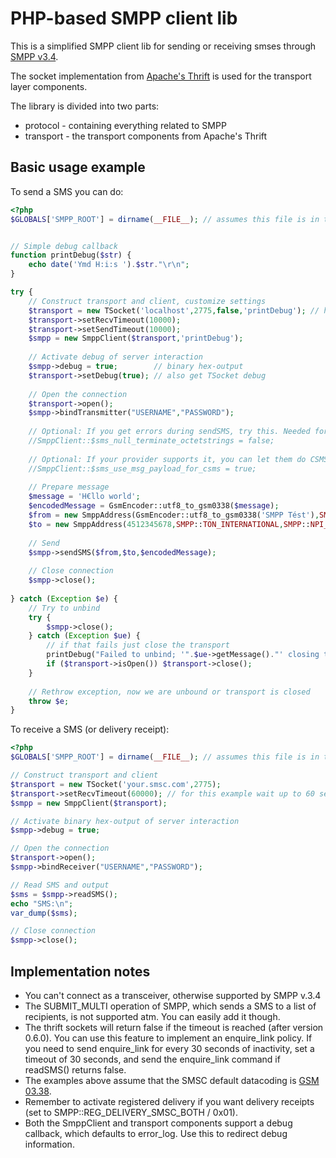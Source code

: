 PHP-based SMPP client lib
=============

This is a simplified SMPP client lib for sending or receiving smses through [SMPP v3.4](http://www.smsforum.net/SMPP_v3_4_Issue1_2.zip).

The socket implementation from [Apache's Thrift](http://thrift.apache.org/) is used for the transport layer components. 

The library is divided into two parts:

 - protocol - containing everything related to SMPP
 - transport - the transport components from Apache's Thrift

Basic usage example
-----

To send a SMS you can do:

``` php
<?php
$GLOBALS['SMPP_ROOT'] = dirname(__FILE__); // assumes this file is in the root


// Simple debug callback
function printDebug($str) {
	echo date('Ymd H:i:s ').$str."\r\n";
}

try {
	// Construct transport and client, customize settings
	$transport = new TSocket('localhost',2775,false,'printDebug'); // hostname/ip (ie. localhost) and port (ie. 2775)
	$transport->setRecvTimeout(10000);
	$transport->setSendTimeout(10000);
	$smpp = new SmppClient($transport,'printDebug');
	
	// Activate debug of server interaction
	$smpp->debug = true; 		// binary hex-output
	$transport->setDebug(true);	// also get TSocket debug
	
	// Open the connection
	$transport->open();
	$smpp->bindTransmitter("USERNAME","PASSWORD");
	
	// Optional: If you get errors during sendSMS, try this. Needed for ie. opensmpp.logica.com based servers.
	//SmppClient::$sms_null_terminate_octetstrings = false;
	
	// Optional: If your provider supports it, you can let them do CSMS (concatenated SMS) 
	//SmppClient::$sms_use_msg_payload_for_csms = true;
	
	// Prepare message
	$message = 'H€llo world';
	$encodedMessage = GsmEncoder::utf8_to_gsm0338($message);
	$from = new SmppAddress(GsmEncoder::utf8_to_gsm0338('SMPP Tést'),SMPP::TON_ALPHANUMERIC);
	$to = new SmppAddress(4512345678,SMPP::TON_INTERNATIONAL,SMPP::NPI_E164);
	
	// Send
	$smpp->sendSMS($from,$to,$encodedMessage);
	
	// Close connection
	$smpp->close();
	
} catch (Exception $e) {
	// Try to unbind
	try {
		$smpp->close();
	} catch (Exception $ue) {
		// if that fails just close the transport
		printDebug("Failed to unbind; '".$ue->getMessage()."' closing transport");
		if ($transport->isOpen()) $transport->close();
	}
	
	// Rethrow exception, now we are unbound or transport is closed
	throw $e; 
}
```

To receive a SMS (or delivery receipt):

``` php
<?php
$GLOBALS['SMPP_ROOT'] = dirname(__FILE__); // assumes this file is in the root

// Construct transport and client
$transport = new TSocket('your.smsc.com',2775);
$transport->setRecvTimeout(60000); // for this example wait up to 60 seconds for data
$smpp = new SmppClient($transport);

// Activate binary hex-output of server interaction
$smpp->debug = true;

// Open the connection
$transport->open();
$smpp->bindReceiver("USERNAME","PASSWORD");

// Read SMS and output
$sms = $smpp->readSMS();
echo "SMS:\n";
var_dump($sms);

// Close connection
$smpp->close();
```

Implementation notes
-----

 - You can't connect as a transceiver, otherwise supported by SMPP v.3.4
 - The SUBMIT_MULTI operation of SMPP, which sends a SMS to a list of recipients, is not supported atm. You can easily add it though.
 - The thrift sockets will return false if the timeout is reached (after version 0.6.0). 
   You can use this feature to implement an enquire_link policy. If you need to send enquire_link for every 30 seconds of inactivity, 
   set a timeout of 30 seconds, and send the enquire_link command if readSMS() returns false.
 - The examples above assume that the SMSC default datacoding is [GSM 03.38](http://en.wikipedia.org/wiki/GSM_03.38).
 - Remember to activate registered delivery if you want delivery receipts (set to SMPP::REG_DELIVERY_SMSC_BOTH / 0x01).
 - Both the SmppClient and transport components support a debug callback, which defaults to error_log. Use this to redirect debug information.